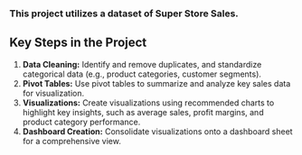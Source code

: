 ### This project utilizes a dataset of Super Store Sales.
## Key Steps in the Project
1. **Data Cleaning:** Identify and remove duplicates, and standardize categorical data (e.g., product categories, customer segments).
2. **Pivot Tables:** Use pivot tables to summarize and analyze key sales data for visualization.
3. **Visualizations:** Create visualizations using recommended charts to highlight key insights, such as average sales, profit margins, and product category performance.
4. **Dashboard Creation:** Consolidate visualizations onto a dashboard sheet for a comprehensive view.
